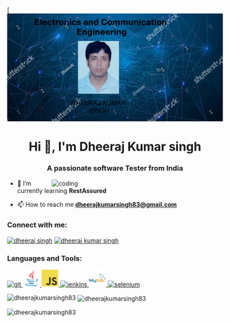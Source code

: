 [![MasterHead](https://github.com/Dheerajkumarsingh83/Dheerajkumarsingh83/blob/main/Shutterstock_1593475576.jpg)
<h1 align="center">Hi 👋, I'm Dheeraj Kumar singh</h1>
<h3 align="center">A passionate software Tester from India</h3>
<img align="right" alt="coding" width="400" src="https://user-images.githubusercontent.com/55389276/140866485-8fb1c876-9a8f-4d6a-98dc-08c4981eaf70.gif">

- 🌱 I’m currently learning **RestAssured**

- 📫 How to reach me **dheerajkumarsingh83@gmail.com**

<h3 align="left">Connect with me:</h3>
<p align="left">
<a href="https://linkedin.com/in/dheeraj singh" target="blank"><img align="center" src="https://raw.githubusercontent.com/rahuldkjain/github-profile-readme-generator/master/src/images/icons/Social/linked-in-alt.svg" alt="dheeraj singh" height="30" width="40" /></a>
<a href="https://fb.com/dheeraj kumar singh" target="blank"><img align="center" src="https://raw.githubusercontent.com/rahuldkjain/github-profile-readme-generator/master/src/images/icons/Social/facebook.svg" alt="dheeraj kumar singh" height="30" width="40" /></a>
</p>

<h3 align="left">Languages and Tools:</h3>
<p align="left"> <a href="https://git-scm.com/" target="_blank" rel="noreferrer"> <img src="https://www.vectorlogo.zone/logos/git-scm/git-scm-icon.svg" alt="git" width="40" height="40"/> </a> <a href="https://www.java.com" target="_blank" rel="noreferrer"> <img src="https://raw.githubusercontent.com/devicons/devicon/master/icons/java/java-original.svg" alt="java" width="40" height="40"/> </a> <a href="https://developer.mozilla.org/en-US/docs/Web/JavaScript" target="_blank" rel="noreferrer"> <img src="https://raw.githubusercontent.com/devicons/devicon/master/icons/javascript/javascript-original.svg" alt="javascript" width="40" height="40"/> </a> <a href="https://www.jenkins.io" target="_blank" rel="noreferrer"> <img src="https://www.vectorlogo.zone/logos/jenkins/jenkins-icon.svg" alt="jenkins" width="40" height="40"/> </a> <a href="https://www.mysql.com/" target="_blank" rel="noreferrer"> <img src="https://raw.githubusercontent.com/devicons/devicon/master/icons/mysql/mysql-original-wordmark.svg" alt="mysql" width="40" height="40"/> </a> <a href="https://www.selenium.dev" target="_blank" rel="noreferrer"> <img src="https://raw.githubusercontent.com/detain/svg-logos/780f25886640cef088af994181646db2f6b1a3f8/svg/selenium-logo.svg" alt="selenium" width="40" height="40"/> </a> </p>

<p><img align="left" src="https://github-readme-stats.vercel.app/api/top-langs?username=dheerajkumarsingh83&show_icons=true&locale=en&layout=compact" alt="dheerajkumarsingh83" /></p>

<p>&nbsp;<img align="center" src="https://github-readme-stats.vercel.app/api?username=dheerajkumarsingh83&show_icons=true&locale=en" alt="dheerajkumarsingh83" /></p>

<p><img align="center" src="https://github-readme-streak-stats.herokuapp.com/?user=dheerajkumarsingh83&" alt="dheerajkumarsingh83" /></p>
